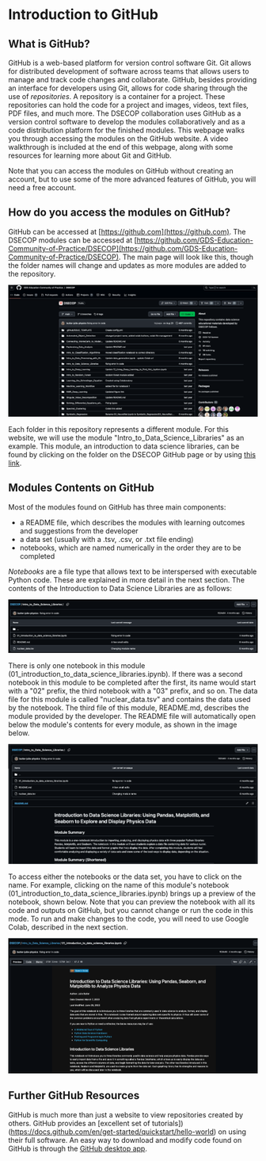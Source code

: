# Introduction to GitHub

## What is GitHub?

GitHub is a web-based platform for version control software Git. Git allows for distributed development of software across teams that allows users to manage and track code changes and collaborate. GitHub, besides providing an interface for developers using Git, allows for code sharing through the use of _repositories_. A repository is a container for a project. These repositories can hold the code for a project and images, videos, text files, PDF files, and much more. The DSECOP collaboration uses GitHub as a version control software to develop the modules collaboratively and as a code distribution platform for the finished modules. This webpage walks you through accessing the modules on the GitHub website. A video walkthrough is included at the end of this webpage, along with some resources for learning more about Git and GitHub.

Note that you can access the modules on GitHub without creating an account, but to use some of the more advanced features of GitHub, you will need a free account.

## How do you access the modules on GitHub?

GitHub can be accessed at [https://github.com](https://github.com). The DSECOP modules can be accessed at [https://github.com/GDS-Education-Community-of-Practice/DSECOP](https://github.com/GDS-Education-Community-of-Practice/DSECOP). The main page will look like this, though the folder names will change and updates as more modules are added to the repository.

![GitHub DSECOP Homepage](https://github.com/butler-julie/TheProfessorsModule/blob/main/GitHub_DSECOP.png?raw=true)

Each folder in this repository represents a different module. For this website, we will use the module "Intro_to_Data_Science_Libraries" as an example. This module, an introduction to data science libraries, can be found by clicking on the folder on the DSECOP GitHub page or by using [this link](https://github.com/GDS-Education-Community-of-Practice/DSECOP/tree/main/Intro_to_Data_Science_Libraries).

## Modules Contents on GitHub
Most of the modules found on GitHub has three main components:
* a README file, which describes the modules with learning outcomes and suggestions from the developer
* a data set (usually with a .tsv, .csv, or .txt file ending)
* notebooks, which are named numerically in the order they are to be completed
  
_Notebooks_ are a file type that allows text to be interspersed with executable Python code. These are explained in more detail in the next section. The contents of the Introduction to Data Science Libraries are as follows:

![Introduction to Data Science Libraries](https://github.com/butler-julie/TheProfessorsModule/blob/main/IntroDataScienceLibraries.png?raw=true)

There is only one notebook in this module (01_introduction_to_data_science_libraries.ipynb). If there was a second notebook in this module to be completed after the first, its name would start with a "02" prefix, the third notebook with a "03" prefix, and so on. The data file for this module is called "nuclear_data.tsv" and contains the data used by the notebook. The third file of this module, README.md, describes the module provided by the developer. The README file will automatically open below the module's contents for every module, as shown in the image below.

![README Location](https://github.com/butler-julie/TheProfessorsModule/blob/main/README.png?raw=true)

To access either the notebooks or the data set, you have to click on the name. For example, clicking on the name of this module's notebook (01_introduction_to_data_science_libraries.ipynb) brings up a preview of the notebook, shown below. Note that you can preview the notebook with all its code and outputs on GitHub, but you cannot change or run the code in this mode. To run and make changes to the code, you will need to use Google Colab, described in the next section.

![Notebook Preview](https://github.com/butler-julie/TheProfessorsModule/blob/main/NotebookReview.png?raw=true)



## Further GitHub Resources
GitHub is much more than just a website to view repositories created by others. GitHub provides an [excellent set of tutorials])(https://docs.github.com/en/get-started/quickstart/hello-world) on using their full software. An easy way to download and modify code found on GitHub is through the [GitHub desktop app](https://desktop.github.com).